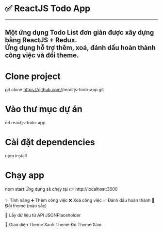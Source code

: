 # ✅ ReactJS Todo App
---
Một ứng dụng **Todo List** đơn giản được xây dựng bằng **ReactJS + Redux**.  
Ứng dụng hỗ trợ thêm, xoá, đánh dấu hoàn thành công việc và đổi theme.
---
# Clone project
git clone https://github.com/<username>/reactjs-todo-app.git

# Vào thư mục dự án
cd reactjs-todo-app

# Cài đặt dependencies
npm install

# Chạy app
npm start
Ứng dụng sẽ chạy tại 👉 http://localhost:3000

✨ Tính năng
➕ Thêm công việc
❌ Xoá công việc
✅ Đánh dấu hoàn thành
🎨 Đổi theme (màu sắc)

📡 Lấy dữ liệu từ API JSONPlaceholder

📸 Giao diện
Theme Xanh	Theme Đỏ	Theme Xám
